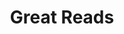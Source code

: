 ---
layout: resources-alt
title: Great Reads
permalink: /spotlight/great-reads/
breadcrumb: Great Reads
description: A selection of recommended titles, curated by our librarians.
image: /images/PL-1-intro.jpg
---